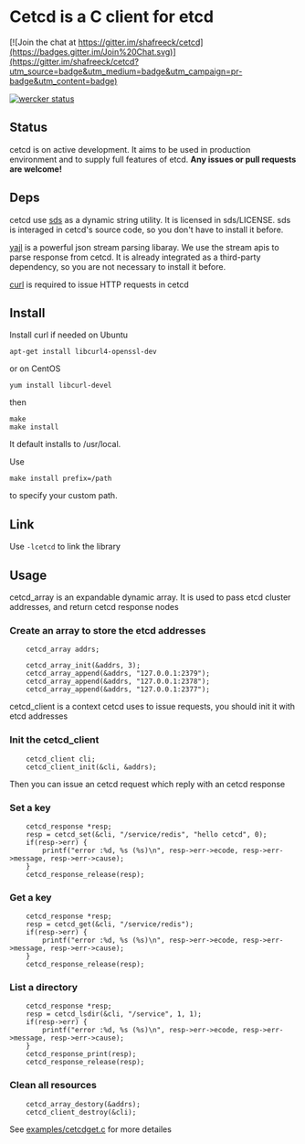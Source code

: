 # Cetcd is a C client for etcd

[![Join the chat at https://gitter.im/shafreeck/cetcd](https://badges.gitter.im/Join%20Chat.svg)](https://gitter.im/shafreeck/cetcd?utm_source=badge&utm_medium=badge&utm_campaign=pr-badge&utm_content=badge)

[![wercker status](https://app.wercker.com/status/cc417f5b6e093b4d0b962580a3d022cb/s/master "wercker status")](https://app.wercker.com/project/bykey/cc417f5b6e093b4d0b962580a3d022cb)

## Status
 cetcd is on active development. It aims to be used in production environment and to supply full features of etcd.
 **Any issues or pull requests are welcome!**

## Deps 
 cetcd use [sds](https://github.com/antirez/sds) as a dynamic string utility.  It is licensed in sds/LICENSE.
 sds is interaged in cetcd's source code, so you don't have to install it before.

 [yajl](https://github.com/lloyd/yajl) is a powerful json stream parsing libaray. We use the stream apis to 
 parse response from cetcd. It is already integrated as a third-party dependency, so you are not necessary to
 install it before.

 [curl](http://curl.haxx.se/download.html) is required to issue HTTP requests in cetcd

## Install

Install curl if needed
on Ubuntu
```
apt-get install libcurl4-openssl-dev
```
or on CentOS
```
yum install libcurl-devel
```
then
 ```
 make 
 make install
 ```
 It default installs to /usr/local.

 Use 
 ```
 make install prefix=/path
 ```
 to specify your custom path.

## Link
 Use `-lcetcd` to link the library

## Usage
cetcd_array is an expandable dynamic array. It is used to pass etcd cluster addresses, and return cetcd response nodes

### Create an array to store the etcd addresses
```
    cetcd_array addrs;

    cetcd_array_init(&addrs, 3);
    cetcd_array_append(&addrs, "127.0.0.1:2379");
    cetcd_array_append(&addrs, "127.0.0.1:2378");
    cetcd_array_append(&addrs, "127.0.0.1:2377");
```

cetcd_client is a context cetcd uses to issue requests, you should init it with etcd addresses
### Init the cetcd_client
```
    cetcd_client cli;
    cetcd_client_init(&cli, &addrs);
```

Then you can issue an cetcd request which reply with an cetcd response
### Set a key
```
    cetcd_response *resp;
    resp = cetcd_set(&cli, "/service/redis", "hello cetcd", 0);
    if(resp->err) {
        printf("error :%d, %s (%s)\n", resp->err->ecode, resp->err->message, resp->err->cause);
    }
    cetcd_response_release(resp);
```

### Get a key
```
    cetcd_response *resp;
    resp = cetcd_get(&cli, "/service/redis");
    if(resp->err) {
        printf("error :%d, %s (%s)\n", resp->err->ecode, resp->err->message, resp->err->cause);
    }
    cetcd_response_release(resp);
```
### List a directory
```
    cetcd_response *resp;
    resp = cetcd_lsdir(&cli, "/service", 1, 1);
    if(resp->err) {
        printf("error :%d, %s (%s)\n", resp->err->ecode, resp->err->message, resp->err->cause);
    }
    cetcd_response_print(resp);
    cetcd_response_release(resp);
```

### Clean all resources
```
    cetcd_array_destory(&addrs);
    cetcd_client_destroy(&cli);
```
See [examples/cetcdget.c](https://github.com/shafreeck/cetcd/blob/master/examples/cetcdget.c) for more detailes
